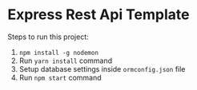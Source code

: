# Express Rest Api Template

Steps to run this project:

1. `npm install -g nodemon`
2. Run `yarn install` command
3. Setup database settings inside `ormconfig.json` file
4. Run `npm start` command
